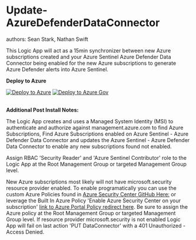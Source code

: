 # Update-AzureDefenderDataConnector
authors: Sean Stark, Nathan Swift

This Logic App will act as a 15min synchronizer between new Azure subscriptions created and your Azure Sentinel Azure Defender Data Connector being enabled for the new Azure subscriptions to generate Azure Defender alerts into Azure Sentinel.

**Deploy to Azure**

[![Deploy to Azure](https://aka.ms/deploytoazurebutton)](https://portal.azure.com/#create/Microsoft.Template/uri/https%3A%2F%2Fraw.githubusercontent.com%2FAzure%2FAzure-Sentinel%2Fmaster%2FPlaybooks%2FUpdate-AzureDefenderDataConnector%2Fazuredeploy.json)
[![Deploy to Azure Gov](https://aka.ms/deploytoazuregovbutton)](https://portal.azure.us/#create/Microsoft.Template/uri/https%3A%2F%2Fraw.githubusercontent.com%2FAzure%2FAzure-Sentinel%2Fmaster%2FPlaybooks%2FUpdate-AzureDefenderDataConnector%2Fazuredeploy.json)<br>
<br>

**Additional Post Install Notes:**

The Logic App creates and uses a Managed System Identity (MSI) to authenticate and authorize against management.azure.com to find Azure Subscriptions, Find Azure Subscriptions enabled on Azure Sentinel - Azure Defender Data Connector and updates the Azure Sentinel - Azure Defender Data Connector to enable any new subscriptions found not enabled.

Assign RBAC 'Security Reader' and 'Azure Sentinel Contributor' role to the Logic App at the Root Management Group or targeted Management Group level.

New Azure subscriptions most likely will not have microsoft.security resource provider enabled. To enable programatically you can use the custom Azure Policies found in [Azure Security Center GitHub Here:](https://github.com/Azure/Azure-Security-Center/tree/main/Pricing%20%26%20Settings/Azure%20Policy%20definitions/Azure%20Defender%20Plans) or leverage the Built In Azure Policy 'Enable Azure Security Center on your subscription' [link to Azure Portal Policy redirect here](https://portal.azure.com/#blade/Microsoft_Azure_Policy/PolicyDetailBlade/definitionId/%2Fproviders%2FMicrosoft.Authorization%2FpolicyDefinitions%2Fac076320-ddcf-4066-b451-6154267e8ad2). Be sure to assign the Azure policy at the Root Management Group or targeted Management Group level. If resource provider microsoft.security is not enabled Logic App will fail on last action 'PUT DataConnector' with a 401 Unauthorized - Access Denied.